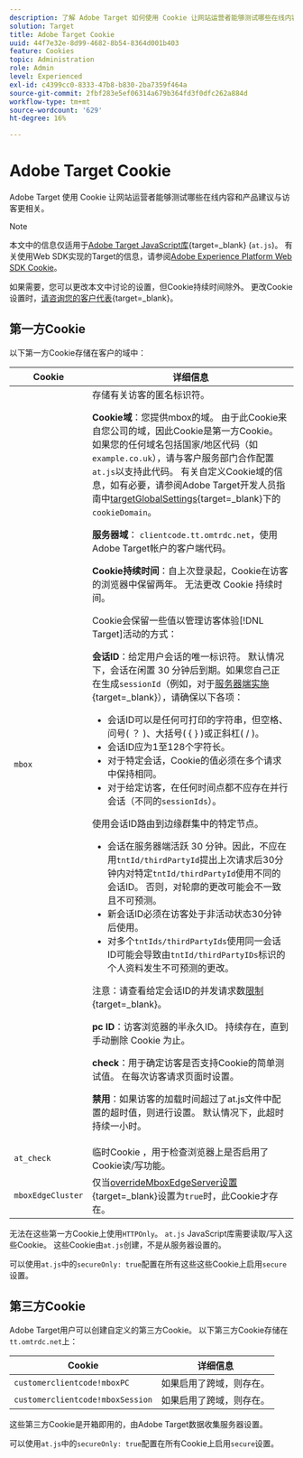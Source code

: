 ```yaml
---
description: 了解 Adobe Target 如何使用 Cookie 让网站运营者能够测试哪些在线内容和产品建议与访客更相关。
solution: Target
title: Adobe Target Cookie
uuid: 44f7e32e-8d99-4682-8b54-8364d001b403
feature: Cookies
topic: Administration
role: Admin
level: Experienced
exl-id: c4399cc0-8333-47b8-b830-2ba7359f464a
source-git-commit: 2fbf283e5ef06314a679b364fd3f0dfc262a884d
workflow-type: tm+mt
source-wordcount: '629'
ht-degree: 16%

---
```


# Adobe Target Cookie

Adobe Target 使用 Cookie 让网站运营者能够测试哪些在线内容和产品建议与访客更相关。

>[!NOTE]
>
>本文中的信息仅适用于[Adobe Target JavaScript库](https://experienceleague.adobe.com/docs/target-dev/developer/client-side/at-js-implementation/functions-overview/targetglobalsettings.html?lang=zh-Hans){target=_blank} (`at.js`)。 有关使用Web SDK实现的Target的信息，请参阅[Adobe Experience Platform Web SDK Cookie](web-sdk.md)。
>
>如果需要，您可以更改本文中讨论的设置，但Cookie持续时间除外。 更改Cookie设置时，[请咨询您的客户代表](https://experienceleague.adobe.com/docs/target/using/cmp-resources-and-contact-information.html?lang=zh-Hans){target=_blank}。

## 第一方Cookie

以下第一方Cookie存储在客户的域中：

| Cookie | 详细信息 |
| --- | --- |
| `mbox` | 存储有关访客的匿名标识符。<P>**Cookie域**：您提供mbox的域。 由于此Cookie来自您公司的域，因此Cookie是第一方Cookie。 如果您的任何域名包括国家/地区代码（如`example.co.uk`），请与客户服务部门合作配置`at.js`以支持此代码。 有关自定义Cookie域的信息，如有必要，请参阅Adobe Target开发人员指南中[targetGlobalSettings](https://experienceleague.adobe.com/docs/target-dev/developer/client-side/at-js-implementation/functions-overview/targetglobalsettings.html?lang=zh-Hans){target=_blank}下的`cookieDomain`。<P>**服务器域**： `clientcode.tt.omtrdc.net`，使用Adobe Target帐户的客户端代码。<P>**Cookie持续时间**：自上次登录起，Cookie在访客的浏览器中保留两年。 无法更改 Cookie 持续时间。<P>Cookie会保留一些值以管理访客体验[!DNL Target]活动的方式：<P>**会话ID**：给定用户会话的唯一标识符。 默认情况下，会话在闲置 30 分钟后到期。如果您自己正在生成`sessionId`（例如，对于[服务器端实施](https://experienceleague.adobe.com/docs/target-dev/developer/server-side/server-side-overview.html?lang=zh-Hans){target=_blank}），请确保以下各项：<ul><li>会话ID可以是任何可打印的字符串，但空格、问号( ？ )、大括号( { } )或正斜杠( / )。</li><li>会话ID应为1至128个字符长。</li><li>对于特定会话，Cookie的值必须在多个请求中保持相同。</li><li>对于给定访客，在任何时间点都不应存在并行会话（不同的`sessionIds`）。</li></ul>使用会话ID路由到边缘群集中的特定节点。<ul><li>会话在服务器端活跃 30 分钟。因此，不应在用`tntId/thirdPartyId`提出上次请求后30分钟内对特定`tntId/thirdPartyId`使用不同的会话ID。 否则，对轮廓的更改可能会不一致且不可预测。</li><li>新会话ID必须在访客处于非活动状态30分钟后使用。</li><li>对多个`tntIds/thirdPartyIds`使用同一会话ID可能会导致由`tntId/thirdPartyIDs`标识的个人资料发生不可预测的更改。</li></ul>注意：请查看给定会话ID的并发请求数[限制](https://experienceleague.adobe.com/docs/target/using/troubleshoot/target-limits.html?lang=zh-Hans#content-delivery){target=_blank}。<P>**pc ID**：访客浏览器的半永久ID。 持续存在，直到手动删除 Cookie 为止。<P>**check**：用于确定访客是否支持Cookie的简单测试值。 在每次访客请求页面时设置。<P>**禁用**：如果访客的加载时间超过了at.js文件中配置的超时值，则进行设置。 默认情况下，此超时持续一小时。 |
| `at_check` | 临时Cookie ，用于检查浏览器上是否启用了Cookie读/写功能。 |
| `mboxEdgeCluster` | 仅当[overrideMboxEdgeServer设置](https://experienceleague.adobe.com/docs/target-dev/developer/client-side/at-js-implementation/functions-overview/targetglobalsettings.html?lang=zh-Hans){target=_blank}设置为`true`时，此Cookie才存在。 |

无法在这些第一方Cookie上使用`HTTPOnly`。 `at.js` JavaScript库需要读取/写入这些Cookie。 这些Cookie由`at.js`创建，不是从服务器设置的。

可以使用`at.js`中的`secureOnly: true`配置在所有这些这些Cookie上启用`secure`设置。

## 第三方Cookie

Adobe Target用户可以创建自定义的第三方Cookie。 以下第三方Cookie存储在`tt.omtrdc.net`上：

| Cookie | 详细信息 |
| --- | --- |
| `customerclientcode!mboxPC` | 如果启用了跨域，则存在。 |
| `customerclientcode!mboxSession` | 如果启用了跨域，则存在。 |

这些第三方Cookie是开箱即用的，由Adobe Target数据收集服务器设置。

可以使用`at.js`中的`secureOnly: true`配置在所有Cookie上启用`secure`设置。

